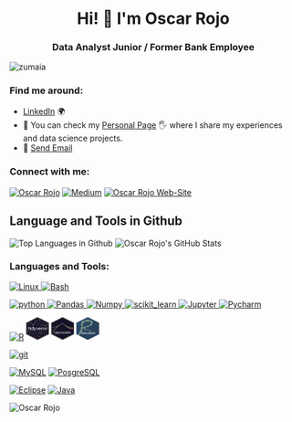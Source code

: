 <h1 align="center">Hi! 🤟 I'm Oscar Rojo</h1>
<h3 align="center">Data Analyst Junior / Former Bank Employee</h3>


<p align="left"> <img src="https://komarev.com/ghpvc/?username=zumaia" alt="zumaia" /> </p>

### Find me around:
- [LinkedIn](https://www.linkedin.com/in/oscar-rojo-martin/) 🌍
- 📌 You can check my [Personal Page](http://www.oscarrojo.es) 🖐️ where I share my experiences and data science projects.
- 📖 <a href = "mailto: zumaia@gmail.com">Send Email</a>

<h3 align="left">Connect with me:</h3>
<p align="left">
<a href="https://linkedin.com/in/oscar-rojo-martin" target="blank"><img align="center" src="https://cdn.jsdelivr.net/npm/simple-icons@3.0.1/icons/linkedin.svg" alt="Oscar Rojo" height="30" width="40" /></a> 
<a href="https://medium.com/@zumaia" target="blank"><img align="center" src="https://upload.wikimedia.org/wikipedia/en/thumb/6/67/Medium_logo_%282020%29.png/220px-Medium_logo_%282020%29.png" alt="Medium" height="30" width="140" /></a>
<a href="http://www.oscarrojo.es" target="blank"><img align="center" src="https://shields.io/badge/Blog%20Posts-Proyectos-brightgreen" alt="Oscar Rojo Web-Site" height="30" width="140" /></a>
</p>


## **Language and Tools in Github**

![Top Languages in Github](https://github-readme-stats.vercel.app/api/top-langs/?username=zumaia&theme=radical)
![Oscar Rojo's GitHub Stats](https://github-readme-stats.vercel.app/api?username=zumaia&hide=prs,issues,contribs?username=zumaia&count_private=true?username=zumaia&show_icons=true&theme=radical)


<h3 align="left">Languages and Tools:</h3>

<p align="left"> <a href="http://gnu.org/" target="_blank"> <img src="https://user-images.githubusercontent.com/25815826/122005585-1ed5c480-cdb6-11eb-8730-3dc5bf8dd9fa.png" alt="Linux" width="40" height="40"/> 
  <a href="https://www.gnu.org/software/bash/" target="_blank"> <img src="https://upload.wikimedia.org/wikipedia/commons/thumb/8/82/Gnu-bash-logo.svg/152px-Gnu-bash-logo.svg.png" alt="Bash" width="40" height="40"/> </a>   
  
  
 <a href="https://www.python.org" target="_blank"> <img src="https://i1.wp.com/www.inferencelab.com/wp-content/uploads/Python-logo-notext.svg_.png?w=1024" alt="python" width="40" height="40"/> </a> 
 <a href="https://pandas.pydata.org/" target="_blank"> <img src="https://upload.wikimedia.org/wikipedia/commons/thumb/e/ed/Pandas_logo.svg/300px-Pandas_logo.svg.png" alt="Pandas" width="40" height="40"/> </a> 
 <a href="https://numpy.org/" target="_blank"> <img src="https://upload.wikimedia.org/wikipedia/commons/thumb/3/31/NumPy_logo_2020.svg/220px-NumPy_logo_2020.svg.png" alt="Numpy" width="40" height="40"/> </a> 
 <a href="https://scikit-learn.org/" target="_blank"> <img src="https://upload.wikimedia.org/wikipedia/commons/0/05/Scikit_learn_logo_small.svg" alt="scikit_learn" alt="scikit" width="40" height="40"/> </a>
 <a href="https://jupyter.org/" target="_blank"> <img src="https://upload.wikimedia.org/wikipedia/commons/thumb/3/38/Jupyter_logo.svg/120px-Jupyter_logo.svg.png" alt="Jupyter" width="40" height="40"/> </a> 
 <a href="https://www.jetbrains.com/pycharm/" target="_blank"> <img src="https://upload.wikimedia.org/wikipedia/commons/thumb/1/1d/PyCharm_Icon.svg/64px-PyCharm_Icon.svg.png" alt="Pycharm" width="40" height="40"/> </a>
  
 <a href="https://www.r-project.org/" target="_blank"> <img src="https://www.r-project.org/logo/Rlogo.svg" alt="R" width="40" height="40"/></a> 
 <a href="https://www.tidyverse.org/" target="_blank"> <img src="https://github.com/rstudio/hex-stickers/blob/master/SVG/tidyverse.svg" alt="tidyverse" width="40" height="40"/></a> 
 <a href="https://www.tidymodels.org/" target="_blank"> <img src="https://github.com/rstudio/hex-stickers/blob/master/SVG/tidymodels.svg" alt="tidymodels" width="40" height="40"/></a> 
 <a href="https://rstudio.github.io/reticulate/" target="_blank"> <img src="https://github.com/rstudio/hex-stickers/blob/master/SVG/reticulate.svg" alt="reticulate" width="40" height="40"/></a>   
  
 <a href="https://git-scm.com/" target="_blank"> <img src="https://www.vectorlogo.zone/logos/git-scm/git-scm-icon.svg" alt="git" width="40" height="40"/></a>
  
   <a href="https://www.mysql.com/" target="_blank"> <img src="https://upload.wikimedia.org/wikipedia/commons/thumb/5/51/Mysql.svg/50px-Mysql.svg.png" alt="MySQL" width="40" height="40"/></a>
  <a href="https://www.postgresql.org/" target="_blank"> <img src="https://www.postgresql.org/media/img/about/press/elephant.png" alt="PosgreSQL" width="40" height="40"/></a>
 
  <a href="https://www.eclipse.org/" target="_blank"> <img src="https://upload.wikimedia.org/wikipedia/commons/thumb/d/d0/Eclipse-Luna-Logo.svg/256px-Eclipse-Luna-Logo.svg.png" alt="Eclipse" width="40" height="40"/></a>
  <a href="http://oracle.com/java/" target="_blank"> <img src="https://upload.wikimedia.org/wikipedia/en/thumb/3/30/Java_programming_language_logo.svg/80px-Java_programming_language_logo.svg.png" alt="Java" width="40" height="40"/></a>
  </p>

![Oscar Rojo](https://github-readme-stats.vercel.app/api?username=zumaia&show_icons=true)

<!--
**zumaia/zumaia** is a ✨ _special_ ✨ repository because its `README.md` (this file) appears on your GitHub profile.

Here are some ideas to get you started:

- 🔭 I’m currently working on ...
- 🌱 I’m currently learning ...
- 👯 I’m looking to collaborate on ...
- 🤔 I’m looking for help with ...
- 💬 Ask me about ...
- 📫 How to reach me: ...
- 😄 Pronouns: ...
- ⚡ Fun fact: ...
-->
